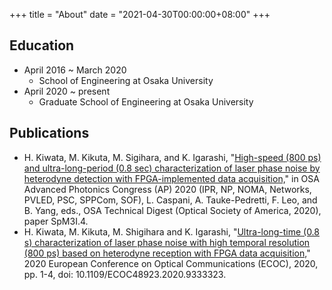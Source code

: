 +++
title = "About"
date = "2021-04-30T00:00:00+08:00"
+++

## Education
- April 2016 ~ March 2020
  - School of Engineering at Osaka University
- April 2020 ~ present
  - Graduate School of Engineering at Osaka University

## Publications
- H. Kiwata, M. Kikuta, M. Sigihara, and K. Igarashi, "[High-speed (800 ps) and ultra-long-period (0.8 sec) characterization of laser phase noise by heterodyne detection with FPGA-implemented data acquisition,](https://www.osapublishing.org/abstract.cfm?uri=SPPCom-2020-SpM3I.4)" in OSA Advanced Photonics Congress (AP) 2020 (IPR, NP, NOMA, Networks, PVLED, PSC, SPPCom, SOF), L. Caspani, A. Tauke-Pedretti, F. Leo, and B. Yang, eds., OSA Technical Digest (Optical Society of America, 2020), paper SpM3I.4.
- H. Kiwata, M. Kikuta, M. Shigihara and K. Igarashi, "[Ultra-long-time (0.8 s) characterization of laser phase noise with high temporal resolution (800 ps) based on heterodyne reception with FPGA data acquisition,](https://ieeexplore.ieee.org/document/9333323)" 2020 European Conference on Optical Communications (ECOC), 2020, pp. 1-4, doi: 10.1109/ECOC48923.2020.9333323.
